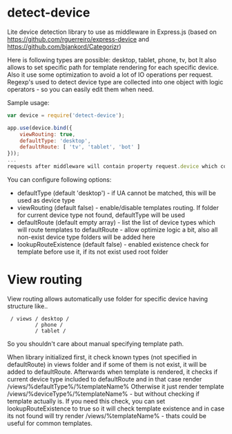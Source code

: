 # detect-device
Lite device detection library to use as middleware in Express.js
(based on https://github.com/rguerreiro/express-device and https://github.com/bjankord/Categorizr)

Here is following types are possible: desktop, tablet, phone, tv, bot
It also allows to set specific path for template rendering for each specific device.
Also it use some optimization to avoid a lot of IO operations per request.
Regexp's used to detect device type are collected into one object with logic operators - so you can easily edit them when need.

Sample usage:
```javascript
var device = require('detect-device');

app.use(device.bind({
    viewRouting: true,
    defaultType: 'desktop',
    defaultRoute: [ 'tv', 'tablet', 'bot' ]
}));
...
requests after middleware will contain property request.device which could be desktop, tablet, phone, tv or bot
```

You can configure following options:
 - defaultType (default 'desktop') - if UA cannot be matched, this will be used as device type
 - viewRouting (default false) - enable/disable templates routing. If folder for current device type not found, defaultType will be used
 - defaultRoute (default empty array) - list the list of device types which will route templates to defaultRoute - allow optimize logic a bit, also all non-exist device type folders will be added here
 - lookupRouteExistence (default false) - enabled existence check for template before use it, if its not exist used root folder

# View routing
View routing allows automatically use folder for specific device having structure like..
```
 / views / desktop / 
         / phone / 
         / tablet / 
```
So you shouldn't care about manual specifying template path.

When library initialized first, it check known types (not specified in defaultRoute) in views folder and if some of them is not exist, it will be added to defaultRoute.
Afterwards when template is rendered, it checks if current device type included to defaultRoute and in that case render /views/%defaultType%/%templateName%
Otherwise it just render template /views/%deviceType%/%templateName% - but without checking if template actually is.
If you need this check, you can set lookupRouteExistence to true so it will check template existence and in case its not found will try render /views/%templateName% - thats could be useful for common templates.

